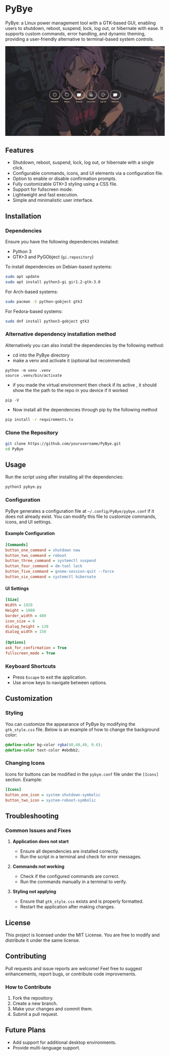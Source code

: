 # PyBye
PyBye: a Linux power management tool with a GTK-based GUI, enabling users to shutdown, reboot, suspend, lock, log out, or hibernate with ease. It supports custom commands, error handling, and dynamic theming, providing a user-friendly alternative to terminal-based system controls.

![Pybye_screenshot1.png](screenshots/Pybye_screenshot.png)

## Features
- Shutdown, reboot, suspend, lock, log out, or hibernate with a single click.
- Configurable commands, icons, and UI elements via a configuration file.
- Option to enable or disable confirmation prompts.
- Fully customizable GTK+3 styling using a CSS file.
- Support for fullscreen mode.
- Lightweight and fast execution.
- Simple and minimalistic user interface.

## Installation
### Dependencies
Ensure you have the following dependencies installed:
- Python 3
- GTK+3 and PyGObject (`gi.repository`)

To install dependencies on Debian-based systems:
```sh
sudo apt update
sudo apt install python3-gi gir1.2-gtk-3.0
```

For Arch-based systems:
```sh
sudo pacman -S python-gobject gtk3
```

For Fedora-based systems:
```sh
sudo dnf install python3-gobject gtk3
```

### Alternative dependency installation method
Alternatively you can also install the dependencies by the following method:
* cd into the PyBye directory
* make a venv and activate it (optional but recommended)
```shell
python -m venv .venv
source .venv/bin/activate
```
* if you made the virtual environment then check if its active , it should show the the path to the repo in you device if it worked
```shell
pip -V
```
* Now install all the dependencies through pip by the following method
```sh
pip install -r requirements.tx
```

### Clone the Repository
```sh
git clone https://github.com/yourusername/PyBye.git
cd PyBye
```

## Usage
Run the script using after installing all the dependencies:
```sh
python3 pybye.py
```

### Configuration
PyBye generates a configuration file at `~/.config/PyBye/pybye.conf` if it does not already exist. You can modify this file to customize commands, icons, and UI settings.

#### Example Configuration
```ini
[Commands]
button_one_command = shutdown now
button_two_command = reboot
button_three_command = systemctl suspend
button_four_command = dm-tool lock
button_five_command = gnome-session-quit --force
button_six_command = systemctl hibernate
```

#### UI Settings
```ini
[Size]
Width = 1920
Height = 1080
border_width = 480
icon_size = 6
dialog_height = 120
dialog_width = 150

[Options]
ask_for_confirmation = True
fullscreen_mode = True
```

### Keyboard Shortcuts
- Press `Escape` to exit the application.
- Use arrow keys to navigate between options.

## Customization
### Styling
You can customize the appearance of PyBye by modifying the `gtk_style.css` file. Below is an example of how to change the background color:

```css
@define-color bg-color rgba(40,40,40, 0.6);
@define-color text-color #ebdbb2;
```

### Changing Icons
Icons for buttons can be modified in the `pybye.conf` file under the `[Icons]` section. Example:
```ini
[Icons]
button_one_icon = system-shutdown-symbolic
button_two_icon = system-reboot-symbolic
```

## Troubleshooting
### Common Issues and Fixes
1. **Application does not start**
   - Ensure all dependencies are installed correctly.
   - Run the script in a terminal and check for error messages.

2. **Commands not working**
   - Check if the configured commands are correct.
   - Run the commands manually in a terminal to verify.

3. **Styling not applying**
   - Ensure that `gtk_style.css` exists and is properly formatted.
   - Restart the application after making changes.

## License
This project is licensed under the MIT License. You are free to modify and distribute it under the same license.

## Contributing
Pull requests and issue reports are welcome! Feel free to suggest enhancements, report bugs, or contribute code improvements.

### How to Contribute
1. Fork the repository.
2. Create a new branch.
3. Make your changes and commit them.
4. Submit a pull request.

## Future Plans
- Add support for additional desktop environments.
- Provide multi-language support.
